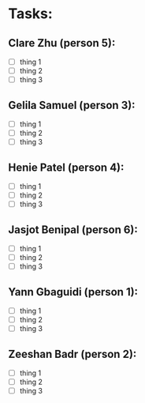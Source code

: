 # Tasks:

## Clare Zhu (person 5):
- [ ] thing 1
- [ ] thing 2
- [ ] thing 3

## Gelila Samuel (person 3):
- [ ] thing 1
- [ ] thing 2
- [ ] thing 3

## Henie Patel (person 4):
- [ ] thing 1
- [ ] thing 2
- [ ] thing 3

## Jasjot Benipal (person 6):
- [ ] thing 1
- [ ] thing 2
- [ ] thing 3

## Yann Gbaguidi (person 1):
- [ ] thing 1
- [ ] thing 2
- [ ] thing 3

## Zeeshan Badr (person 2):
- [ ] thing 1
- [ ] thing 2
- [ ] thing 3
